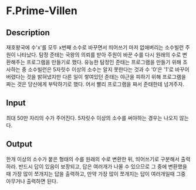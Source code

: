 # F.Prime-Villen

## Description

재호왕국에 수'x'를 모두 x번째 소수로 바꾸면서 띄어쓰기 마저 없애버리는 소수빌런 주원이 나타났다. 탐정 준태는 국왕의 의뢰를 받아 주원이 바꾼 수를 다시 원래의 수로 변환해주는 프로그램을 만들기로 했다. 유능한 탐정인 준태는 프로그램을 만들기 위해 조사하는 중 소수빌런은 5자릿수 이상의 소수는 알지 못한다는 것과 수 '0'은 '1'로 바꾸어 버렸다는 것을 밝혀냈지만 다른 일이 쌓여있던 준태는 야근을 피하기 위해 프로그램을 짜는 것은 당신에게 부탁하기로 했다. 어서 빨리 프로그램을 짜서 준태한테 넘겨주자.

## Input

최대 50만 자리의 수가 주어진다. 5자릿수 이상의 소수를 써야하는 경우는 나오지 않는다.

## Output

한개 이상의 소수가 붙은 형태의 수를 원래의 수로 변환한 뒤, 띄어쓰기로 구분해서 출력하라. 반드시 답이 있음이 보장되고, 답은 여러개가 나올 수 있으므로 그 중에 변환했을 때 가장 많이 쪼개지는 답을 출력하고, 만약 가장 많이 쪼개지는 답이 여러개일때 그중 아무거나 출력하면 된다.
